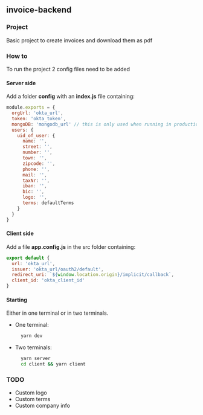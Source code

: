 ## invoice-backend

### Project
Basic project to create invoices and download them as pdf

### How to

To run the project 2 config files need to be added

#### Server side
Add a folder **config** with an **index.js** file containing:
```javascript
module.exports = {
  orgUrl: 'okta_url',
  token: 'okta_token',
  mongoDB: 'mongodb_url' // this is only used when running in production mode
  users: {
    uid_of_user: {
      name: '',
      street: '',
      number: '',
      town: '',
      zipcode: '',
      phone: '',
      mail: '',
      taxNr: '',
      iban: '',
      bic: '',
      logo: '',
      terms: defaultTerms
    }
  }
}
```

#### Client side

Add a file **app.config.js** in the src folder containing:
```javascript
export default {
  url: 'okta_url',
  issuer: 'okta_url/oauth2/default',
  redirect_uri: `${window.location.origin}/implicit/callback`,
  client_id: 'okta_client_id'
}
```

#### Starting
Either in one terminal or in two terminals.
* One terminal:
  ```bash
    yarn dev
  ```
* Two terminals:
  ```bash
    yarn server
    cd client && yarn client
  ```

### TODO
* Custom logo
* Custom terms
* Custom company info
